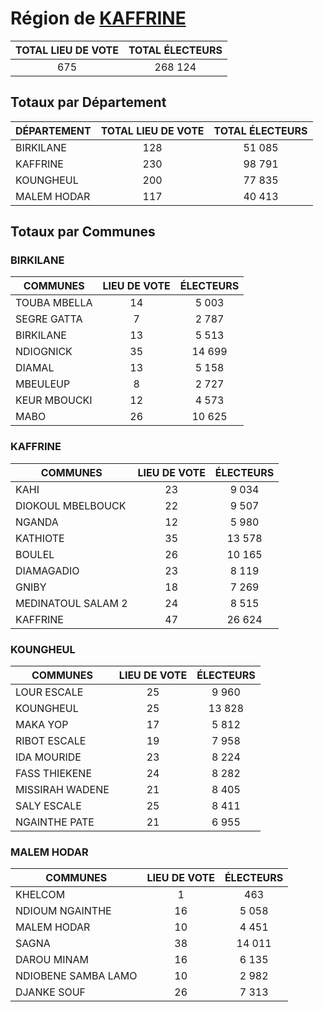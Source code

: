 # Région de [KAFFRINE](KAFFRINE.csv)

| TOTAL LIEU DE VOTE | TOTAL ÉLECTEURS |
|:----------------:|:-----------------:|
| 675 | 268 124 |

## Totaux par Département

| DÉPARTEMENT | TOTAL LIEU DE VOTE | TOTAL ÉLECTEURS |
| ------------ |:----------------:|:-----------------:|
| BIRKILANE | 128 | 51 085 |
| KAFFRINE | 230 | 98 791 |
| KOUNGHEUL | 200 | 77 835 |
| MALEM HODAR | 117 | 40 413 |

## Totaux par Communes

### BIRKILANE

| COMMUNES | LIEU DE VOTE | ÉLECTEURS |
| --------- |:-----:|:-----:|
| TOUBA MBELLA | 14 | 5 003 |
| SEGRE GATTA | 7 | 2 787 |
| BIRKILANE | 13 | 5 513 |
| NDIOGNICK | 35 | 14 699 |
| DIAMAL | 13 | 5 158 |
| MBEULEUP | 8 | 2 727 |
| KEUR MBOUCKI | 12 | 4 573 |
| MABO | 26 | 10 625 |

### KAFFRINE

| COMMUNES | LIEU DE VOTE | ÉLECTEURS |
| --------- |:-----:|:-----:|
| KAHI | 23 | 9 034 |
| DIOKOUL MBELBOUCK | 22 | 9 507 |
| NGANDA | 12 | 5 980 |
| KATHIOTE | 35 | 13 578 |
| BOULEL | 26 | 10 165 |
| DIAMAGADIO | 23 | 8 119 |
| GNIBY | 18 | 7 269 |
| MEDINATOUL SALAM 2 | 24 | 8 515 |
| KAFFRINE | 47 | 26 624 |

### KOUNGHEUL

| COMMUNES | LIEU DE VOTE | ÉLECTEURS |
| --------- |:-----:|:-----:|
| LOUR ESCALE | 25 | 9 960 |
| KOUNGHEUL | 25 | 13 828 |
| MAKA YOP | 17 | 5 812 |
| RIBOT ESCALE | 19 | 7 958 |
| IDA MOURIDE | 23 | 8 224 |
| FASS THIEKENE | 24 | 8 282 |
| MISSIRAH WADENE | 21 | 8 405 |
| SALY ESCALE | 25 | 8 411 |
| NGAINTHE PATE | 21 | 6 955 |

### MALEM HODAR

| COMMUNES | LIEU DE VOTE | ÉLECTEURS |
| --------- |:-----:|:-----:|
| KHELCOM | 1 | 463 |
| NDIOUM NGAINTHE | 16 | 5 058 |
| MALEM HODAR | 10 | 4 451 |
| SAGNA | 38 | 14 011 |
| DAROU MINAM | 16 | 6 135 |
| NDIOBENE SAMBA LAMO | 10 | 2 982 |
| DJANKE SOUF | 26 | 7 313 |